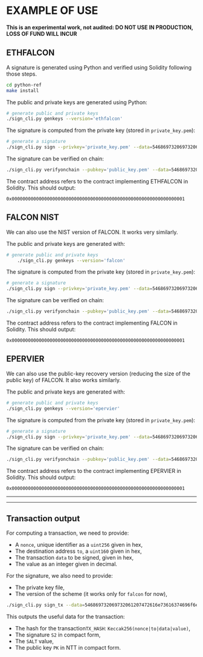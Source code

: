 
# EXAMPLE OF USE

**This is an experimental work, not audited: DO NOT USE IN PRODUCTION, LOSS OF FUND WILL INCUR**

## ETHFALCON

A signature is generated using Python and verified using Solidity following those steps.
```bash
cd python-ref
make install
```
The public and private keys are generated using Python:
```bash
# generate public and private keys
./sign_cli.py genkeys --version='ethfalcon'
```
The signature is computed from the private key (stored in `private_key.pem`):
```bash
# generate a signature
./sign_cli.py sign --privkey='private_key.pem' --data=546869732069732061207472616e73616374696f6e
```
The signature can be verified on chain:
```bash
./sign_cli.py verifyonchain --pubkey='public_key.pem' --data=546869732069732061207472616e73616374696f6e --signature='sig' --contractaddress='0x2F27b854B719921f03f30d1e5d0aE8e0aE7f96cA' --rpc='https://sepolia.optimism.io'
```
The contract address refers to the contract implementing ETHFALCON in Solidity. This should output:
```
0x0000000000000000000000000000000000000000000000000000000000000001
```

## FALCON NIST

We can also use the NIST version of FALCON. It works very similarly.

The public and private keys are generated with:
```bash
# generate public and private keys
    ./sign_cli.py genkeys --version='falcon'
```
The signature is computed from the private key (stored in `private_key.pem`):
```bash
# generate a signature
./sign_cli.py sign --privkey='private_key.pem' --data=546869732069732061207472616e73616374696f6e
```
The signature can be verified on chain:
```bash
./sign_cli.py verifyonchain --pubkey='public_key.pem' --data=546869732069732061207472616e73616374696f6e --signature='sig' --contractaddress='0xD088Ede58BD1736477d66d114D842bDE279A41Fa' --rpc='https://sepolia.optimism.io'
```
The contract address refers to the contract implementing FALCON in Solidity. This should output:
```
0x0000000000000000000000000000000000000000000000000000000000000001
```


## EPERVIER

We can also use the public-key recovery version (reducing the size of the public key) of FALCON. It also works similarly.

The public and private keys are generated with:
```bash
# generate public and private keys
./sign_cli.py genkeys --version='epervier'
```
The signature is computed from the private key (stored in `private_key.pem`):
```bash
# generate a signature
./sign_cli.py sign --privkey='private_key.pem' --data=546869732069732061207472616e73616374696f6e
```
The signature can be verified on chain:
```bash
./sign_cli.py verifyonchain --pubkey='public_key.pem' --data=546869732069732061207472616e73616374696f6e --signature='sig' --contractaddress='0x5ab1d6db02f48bad63cbef5d51c534A76aEB824B' --rpc='https://sepolia.optimism.io'
```
The contract address refers to the contract implementing EPERVIER in Solidity. This should output:
```
0x0000000000000000000000000000000000000000000000000000000000000001
```

___
___

## Transaction output

For computing a transaction, we need to provide:
* A `nonce`, unique identifier as a `uint256` given in hex,
* The destination address `to`, a `uint160` given in hex,
* The transaction `data` to be signed, given in hex,
* The value as an integer given in decimal.

For the signature, we also need to provide:
* The private key file,
* The version of the scheme (it works only for `falcon` for now),
```bash
./sign_cli.py sign_tx --data=546869732069732061207472616e73616374696f6e --privkey=private_key.pem --version='ethfalcon' --nonce=0123456789 --to=add4e55 --value=123
```
This outputs the useful data for the transaction:
* The hash for the transaction`TX_HASH`: `Keccak256(nonce|to|data|value)`,
* The signature `S2` in compact form,
* The `SALT` value,
* The public key `PK` in NTT in compact form.
